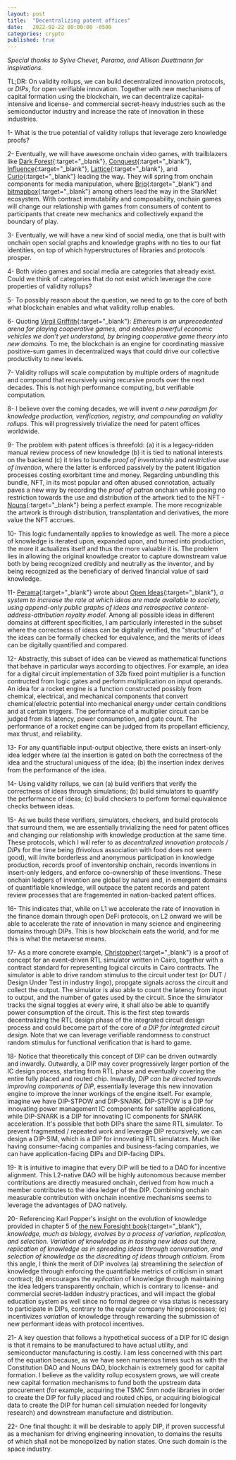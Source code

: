```yaml
---
layout: post
title:  "Decentralizing patent offices"
date:   2022-02-22 00:00:00 -0500
categories: crypto
published: true
---
```


*Special thanks to Sylve Chevet, Perama, and Allison Duettmann for inspirations.*

TL;DR: On validity rollups, we can build decentralized innovation protocols, or *DIPs*, for open verifiable innovation. Together with new mechanisms of capital formation using the blockchain, we can decentralize capital-intensive and license- and commercial secret-heavy industries such as the semiconductor industry and increase the rate of innovation in these industries.

1- What is the true potential of validity rollups that leverage zero knowledge proofs?

2- Eventually, we will have awesome onchain video games, with trailblazers like [Dark Forest](https://twitter.com/darkforest_eth){:target="_blank"}, [Conquest](https://twitter.com/conquest_eth){:target="_blank"}, [Influence](https://twitter.com/influenceth){:target="_blank"}, [Lattice](https://twitter.com/latticexyz){:target="_blank"}, and [Curio](https://twitter.com/0xcurio){:target="_blank"} leading the way. They will spring from onchain components for media manipulation, where [Briq](https://twitter.com/briqNFT){:target="_blank"} and [bitmapbox](https://twitter.com/bitmapbox){:target="_blank"} among others lead the way in the StarkNet ecosystem. With contract immutability and composability, onchain games will change our relationship with games from consumers of content to participants that create new mechanics and collectively expand the boundary of play.

3- Eventually, we will have a new kind of social media, one that is built with onchain open social graphs and knowledge graphs with no ties to our fiat identities, on top of which hyperstructures of libraries and protocols prosper.

4- Both video games and social media are categories that already exist. Could we think of categories that do not exist which leverage the core properties of validity rollups?

5- To possibly reason about the question, we need to go to the core of both what blockchain enables and what validity rollup enables.

6- Quoting [Virgil Griffith](https://medium.com/@virgilgr/ethereum-is-game-changing-technology-literally-d67e01a01cf8){:target="_blank"}: *Ethereum is an unprecedented arena for playing cooperative games, and enables powerful economic vehicles we don’t yet understand, by bringing cooperative game theory into new domains.* To me, the blockchain is an engine for coordinating massive positive-sum games in decentralized ways that could drive our collective productivity to new levels.

7- Validity rollups will scale computation by multiple orders of magnitude and compound that recursively using recursive proofs over the next decades. This is not high performance computing, but verifiable computation.

8- I believe over the coming decades, we will invent *a new paradigm for knowledge production, verification, registry, and compounding on validity rollups*. This will progressively trivialize the need for patent offices worldwide.

9- The problem with patent offices is threefold: (a) it is a legacy-ridden manual review process of new knowledge (b) it is tied to national interests on the backend (c) it tries to bundle *proof of inventorship* and *restrictive use of invention*, where the latter is enforced passively by the patent litigation processes costing exorbitant time and money. Regarding unbundling this bundle, NFT, in its most popular and often abused connotation, actually paves a new way by recording the *proof of patron* onchain while posing no restriction towards the use and distribution of the artwork tied to the NFT - [Nouns](https://nouns.wtf/){:target="_blank"} being a perfect example. The more recognizable the artwork is through distribution, transplantation and derivatives, the more value the NFT accrues.

10- This logic fundamentally applies to knowledge as well. The more a piece of knowledge is iterated upon, expanded upon, and turned into production, the more it actualizes itself and thus the more valuable it is. The problem lies in allowing the original knowledge creator to capture downstream value both by being recognized credibly and neutrally as the inventor, and by being recognized as the beneficiary of derived financial value of said knowledge.

11- [Perama](https://twitter.com/eth_worm){:target="_blank"} wrote about [Open Ideas](https://perama-v.github.io/ethereum/ideas){:target="_blank"}, *a system to increase the rate at which ideas are made available to society, using append-only public graphs of ideas and retrospective content-address-attribution royalty model.* Among all possible ideas in different domains at different specificities, I am particularly interested in the subset where the correctness of ideas can be digitally verified, the "structure" of the ideas can be formally checked for equivalence, and the merits of ideas can be digitally quantified and compared.

12- Abstractly, this subset of idea can be viewed as mathematical functions that behave in particular ways according to objectives. For example, an idea for a digital circuit implementation of 32b fixed point multiplier is a function contructed from logic gates and perform multiplication on input operands. An idea for a rocket engine is a function constructed possibly from chemical, electrical, and mechanical components that convert chemical/electric potential into mechanical energy under certain conditions and at certain triggers. The performance of a multiplier circuit can be judged from its latency, power consumption, and gate count. The performance of a rocket engine can be judged from its propellant efficiency, max thrust, and reliability.

13- For any quantifiable input-output objective, there exists an insert-only idea ledger where (a) the insertion is gated on both the correctness of the idea and the structural uniquess of the idea; (b) the insertion index derives from the performance of the idea.

14- Using validity rollups, we can (a) build verifiers that verify the correctness of ideas through simulations; (b) build simulators to quantify the performance of ideas; (c) build checkers to perform formal equivalence checks between ideas.

15- As we build these verifiers, simulators, checkers, and build protocols that surround them, we are essentially trivializing the need for patent offices and changing our relationship with knowledge production at the same time. These protocols, which I will refer to as *decentralized innovation protocols / DIPs* for the time being (frivolous association with food does not seem good), will invite borderless and anonymous participation in knowledge production, records proof of inventorship onchain, records inventions in insert-only ledgers, and enforce co-ownership of these inventions. These onchain ledgers of invention are global by nature and, in emergent domains of quantifiable knowledge, will outpace the patent records and patent review processes that are fragemented in nation-backed patent offices.

16- This indicates that, while on L1 we accelerate the rate of innovation in the finance domain through open DeFi protocols, on L2 onward we will be able to accelerate the rate of innovation in many science and engineering domains through DIPs. This is how blockchain eats the world, and for me this is what the metaverse means.

17- As a more concrete example, [Christopher](https://github.com/topology-gg/christopher){:target="_blank"} is a proof of concept for an event-driven RTL simulator written in Cairo, together with a contract standard for representing logical circuits in Cairo contracts. The simulator is able to drive random stimulus to the circuit under test (or DUT / Design Under Test in industry lingo), propgate signals across the circuit and collect the output. The simulator is also able to count the latency from input to output, and the number of gates used by the circuit. Since the simulator tracks the signal toggles at every wire, it shall also be able to quantify power consumption of the circuit. This is the first step towards decentralizing the RTL design phase of the integrated circuit design process and could become part of the core of *a DIP for integrated circuit design*. Note that we can leverage verifiable randomness to construct random stimulus for functional verification that is hard to game.

18- Notice that theoretically this concept of DIP can be driven outwardly and inwardly. Outwardly, a DIP may cover progressively larger portion of the IC design process, starting from RTL phase and eventually covering the entire fully placed and routed chip. Inwardly, *DIP can be directed towards improving components of DIP*, essentially leverage this new innovation engine to improve the inner workings of the engine itself. For example, imagine we have DIP-STPOW and DIP-SNARK. DIP-STPOW is a DIP for innovating power management IC components for satellite applications, while DIP-SNARK is a DIP for innovating IC components for SNARK acceleration. It's possible that both DIPs share the same RTL simulator. To prevent fragmented / repeated work and leverage DIP recursively, we can design a DIP-SIM, which is a DIP for innovating RTL simulators. Much like having consumer-facing companies and business-facing companies, we can have application-facing DIPs and DIP-facing DIPs.

19- It is intuitive to imagine that every DIP will be tied to a DAO for incentive alignment. This L2-native DAO will be highly autonomous because member contributions are directly measured onchain, derived from how much a member contributes to the idea ledger of the DIP. Combining onchain measurable contribution with onchain incentive mechanisms seems to leverage the advantages of DAO natively.

20- Referencing Karl Popper's insight on the evolution of knowledge provided in chapter 5 of [the new Foresight book](https://foresightinstitute.substack.com/p/improve-cooperation){:target="_blank"}, *knowledge, much as biology, evolves by a process of variation, replication, and selection. Variation of knowledge as in tossing new ideas out there, replication of knowledge as in spreading ideas through conversation, and selection of knowledge as the discrediting of ideas through criticism.* From this angle, I think the merit of DIP involves (a) streamlining the *selection* of knowledge through enforcing the quantifiable metrics of criticism in smart contract; (b) encourages the *replication* of knowledge through maintaining the idea ledgers transparently onchain, which is contrary to license- and commercial secret-ladden industry practices, and will impact the global education system as well since no formal degree or visa status is necessary to participate in DIPs, contrary to the regular company hiring processes; (c) incentivizes *variation* of knowledge through rewarding the submission of new performant ideas with protocol incentives.

21- A key question that follows a hypothetical success of a DIP for IC design is that it remains to be manufactured to have actual utility, and semiconductor manufacturing is costly. I am less concerned with this part of the equation because, as we have seen numerous times such as with the Constitution DAO and Nouns DAO, blockchain is extremely good for capital formation. I believe as the validity rollup ecosystem grows, we will create new capital formation mechanisms to fund both the upstream data procurement (for example, acquiring the TSMC 5nm node libraries in order to create the DIP for fully placed and routed chips, or acquiring biological data to create the DIP for human cell simulation needed for longevity research) and downstream manufacture and distribution.

22- One final thought: it will be desirable to apply DIP, if proven successful as a mechanism for driving engineering innovation, to domains the results of which shall not be monopolized by nation states. One such domain is the space industry.